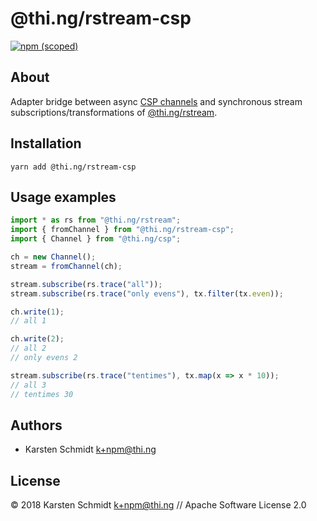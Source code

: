 # @thi.ng/rstream-csp

[![npm (scoped)](https://img.shields.io/npm/v/@thi.ng/rstream-csp.svg)](https://www.npmjs.com/package/@thi.ng/rstream-csp)

## About

Adapter bridge between async [CSP
channels](https://github.com/thi-ng/umbrella/tree/master/packages/csp) and
synchronous stream subscriptions/transformations of
[@thi.ng/rstream](https://github.com/thi-ng/umbrella/tree/master/packages/rstream).

## Installation

```
yarn add @thi.ng/rstream-csp
```

## Usage examples

```typescript
import * as rs from "@thi.ng/rstream";
import { fromChannel } from "@thi.ng/rstream-csp";
import { Channel } from "@thi.ng/csp";

ch = new Channel();
stream = fromChannel(ch);

stream.subscribe(rs.trace("all"));
stream.subscribe(rs.trace("only evens"), tx.filter(tx.even));

ch.write(1);
// all 1

ch.write(2);
// all 2
// only evens 2

stream.subscribe(rs.trace("tentimes"), tx.map(x => x * 10));
// all 3
// tentimes 30
```

## Authors

- Karsten Schmidt <k+npm@thi.ng>

## License

&copy; 2018 Karsten Schmidt <k+npm@thi.ng> // Apache Software License 2.0
